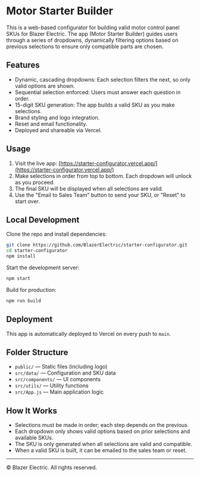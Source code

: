 
# Motor Starter Builder

This is a web-based configurator for building valid motor control panel SKUs for Blazer Electric. The app (Motor Starter Builder) guides users through a series of dropdowns, dynamically filtering options based on previous selections to ensure only compatible parts are chosen.

## Features

- Dynamic, cascading dropdowns: Each selection filters the next, so only valid options are shown.
- Sequential selection enforced: Users must answer each question in order.
- 15-digit SKU generation: The app builds a valid SKU as you make selections.
- Brand styling and logo integration.
- Reset and email functionality.
- Deployed and shareable via Vercel.

## Usage

1. Visit the live app: [https://starter-configurator.vercel.app/](https://starter-configurator.vercel.app/)
2. Make selections in order from top to bottom. Each dropdown will unlock as you proceed.
3. The final SKU will be displayed when all selections are valid.
4. Use the "Email to Sales Team" button to send your SKU, or "Reset" to start over.

## Local Development

Clone the repo and install dependencies:

```bash
git clone https://github.com/BlazerElectric/starter-configurator.git
cd starter-configurator
npm install
```

Start the development server:

```bash
npm start
```

Build for production:

```bash
npm run build
```

## Deployment

This app is automatically deployed to Vercel on every push to `main`.

## Folder Structure

- `public/` — Static files (including logo)
- `src/data/` — Configuration and SKU data
- `src/components/` — UI components
- `src/utils/` — Utility functions
- `src/App.js` — Main application logic

## How It Works

- Selections must be made in order; each step depends on the previous.
- Each dropdown only shows valid options based on prior selections and available SKUs.
- The SKU is only generated when all selections are valid and compatible.
- When a valid SKU is built, it can be emailed to the sales team or reset.

---

© Blazer Electric. All rights reserved.
